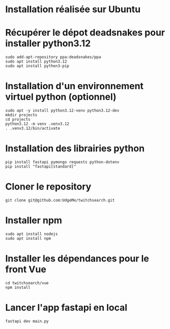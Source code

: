 # Installation réalisée sur Ubuntu


# Récupérer le dépot deadsnakes pour installer python3.12
```
sudo add-apt-repository ppa:deadsnakes/ppa
sudo apt install python3.12
sudo apt install python3-pip
```

# Installation d'un environnement virtuel python (optionnel)
```
sudo apt -y install python3.12-venv python3.12-dev
mkdir projects
cd projects
python3.12 -m venv .venv3.12
. .venv3.12/bin/activate
```

# Installation des librairies python
```
pip install fastapi pymongo requests python-dotenv
pip install "fastapi[standard]"
```

# Cloner le repository
```
git clone git@github.com:UdgeMe/twitchsearch.git
```

# Installer npm
```
sudo apt install nodejs
sudo apt install npm
```

# Installer les dépendances pour le front Vue
```
cd twitchsearch/vue
npm install
```

# Lancer l'app fastapi en local
```
fastapi dev main.py
```
